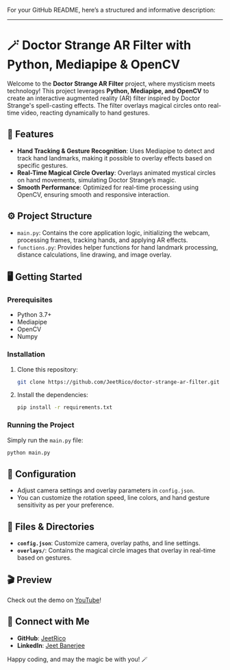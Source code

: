For your GitHub README, here’s a structured and informative description:

---

# 🪄 Doctor Strange AR Filter with Python, Mediapipe & OpenCV

Welcome to the **Doctor Strange AR Filter** project, where mysticism meets technology! This project leverages **Python, Mediapipe, and OpenCV** to create an interactive augmented reality (AR) filter inspired by Doctor Strange's spell-casting effects. The filter overlays magical circles onto real-time video, reacting dynamically to hand gestures.

## 🌟 Features
- **Hand Tracking & Gesture Recognition**: Uses Mediapipe to detect and track hand landmarks, making it possible to overlay effects based on specific gestures.
- **Real-Time Magical Circle Overlay**: Overlays animated mystical circles on hand movements, simulating Doctor Strange’s magic.
- **Smooth Performance**: Optimized for real-time processing using OpenCV, ensuring smooth and responsive interaction.

## ⚙️ Project Structure
- `main.py`: Contains the core application logic, initializing the webcam, processing frames, tracking hands, and applying AR effects.
- `functions.py`: Provides helper functions for hand landmark processing, distance calculations, line drawing, and image overlay.

## 🖥️ Getting Started
### Prerequisites
- Python 3.7+
- Mediapipe
- OpenCV
- Numpy

### Installation
1. Clone this repository:
   ```bash
   git clone https://github.com/JeetRico/doctor-strange-ar-filter.git
   ```
2. Install the dependencies:
   ```bash
   pip install -r requirements.txt
   ```

### Running the Project
Simply run the `main.py` file:
```bash
python main.py
```

## 📝 Configuration
- Adjust camera settings and overlay parameters in `config.json`.
- You can customize the rotation speed, line colors, and hand gesture sensitivity as per your preference.

## 📂 Files & Directories
- **`config.json`**: Customize camera, overlay paths, and line settings.
- **`overlays/`**: Contains the magical circle images that overlay in real-time based on gestures.

## 🎬 Preview
Check out the demo on [YouTube](https://youtu.be/S_pyjBUPx_o?si=gBITxR8pH1fVpJ4C)!

## 📌 Connect with Me
- **GitHub**: [JeetRico](https://github.com/JeetRico)
- **LinkedIn**: [Jeet Banerjee](Your-LinkedIn-Profile-URL)

Happy coding, and may the magic be with you! 🪄
